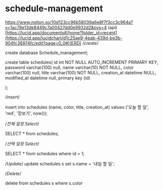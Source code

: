 # schedule-management
https://www.notion.so/10d123cc96b58039a6e8f7f3cc3c964a?v=1ac78e13de8449c7a00427dd0e9932d2&pvs=4    (api)
[https://lucid.app/documents#/home?folder_id=recent](https://lucid.app/lucidchart/d1c25ae9-4eab-439d-be3b-904fc36974fc/edit?page=0_0#)(ERD)
/*create*/

create database Schedule_management;


create table schedules(
                          id int NOT NULL AUTO_INCREMENT PRIMARY KEY,
                          password varchar(100) null, 
                          name varchar(10) NOT NULL,
                          color varchar(100) null,
                          title varchar(100) NOT NULL,
                          creation_at datetime NULL,
                          modified_at datetime null,
                          primary key (id) 

);

/*insert*/

insert into schedules (name, color, title, creation_at)
values ('오늘 할 일', 'red', '장보기', now());

/*전체 일정 Select*/

SELECT *
from schedules;

/*선택 일정 Select*/

SELECT *
from schedules
where id = 1;

/*Update*/
update schedules s
set s.name = '내일 할 일';

/*Delete*/

delete from schedules s
where s.color
